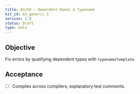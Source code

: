 ```yaml
---
title: B3/k8 — Dependent Names & typename
kit_id: b3_generic_I
version: 1.0
status: Draft
type: kata
---
```

## Objective
Fix errors by qualifying dependent types with `typename`/`template`.
## Acceptance
- [ ] Compiles across compilers; explanatory test comments.